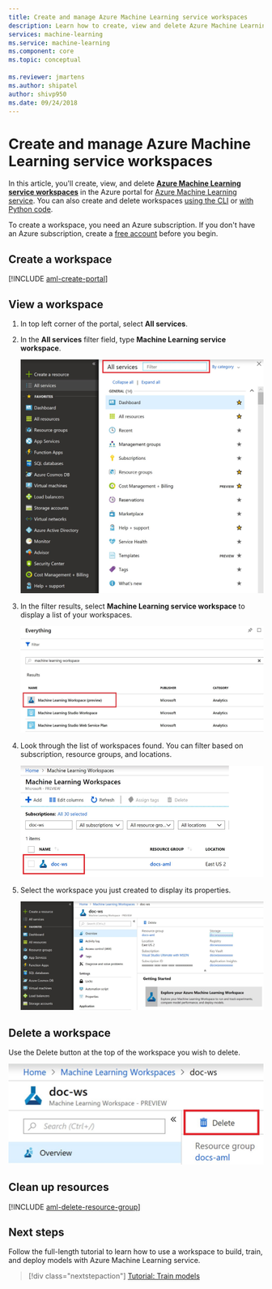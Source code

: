 ```yaml
---
title: Create and manage Azure Machine Learning service workspaces
description: Learn how to create, view and delete Azure Machine Learning service workspaces in the Azure portal.
services: machine-learning
ms.service: machine-learning
ms.component: core
ms.topic: conceptual

ms.reviewer: jmartens
ms.author: shipatel
author: shivp950
ms.date: 09/24/2018
---
```


# Create and manage Azure Machine Learning service workspaces

In this article, you'll create, view, and delete [**Azure Machine Learning service workspaces**](concept-azure-machine-learning-architecture.md#workspace) in the Azure portal for [Azure Machine Learning service](overview-what-is-azure-ml.md).  You can also create and delete workspaces [using the CLI](reference-azure-machine-learning-cli.md) or [with Python code](https://aka.ms/aml-sdk).

To create a workspace, you need an Azure subscription. If you don't have an Azure subscription, create a [free account](http://aka.ms/AMLfree) before you begin.

## Create a workspace 

[!INCLUDE [aml-create-portal](../../../includes/aml-create-in-portal.md)]

## View a workspace

1. In top left corner of the portal, select **All services**. 

1. In the **All services** filter field, type **Machine Learning service workspace**.  

   ![search for Azure Machine Learning service workspace](media/how-to-manage-workspace/allservices-search1.png)

1. In the filter results, select **Machine Learning service workspace** to display a list of your workspaces. 

   ![search for Azure Machine Learning service workspace](media/how-to-manage-workspace/allservices-search.PNG)

1. Look through the list of workspaces found. You can filter based on subscription, resource groups, and locations.  

   ![Azure Machine Learning service workspace list](media/how-to-manage-workspace/allservices_view_workspace.PNG)

1. Select the workspace you just created to display its properties.

   ![png](media/how-to-manage-workspace/allservices_view_workspace_full.PNG)

## Delete a workspace

Use the Delete button at the top of the workspace you wish to delete.

  ![png](media/how-to-manage-workspace/delete-workspace.png)


## Clean up resources 

[!INCLUDE [aml-delete-resource-group](../../../includes/aml-delete-resource-group.md)]

## Next steps

Follow the full-length tutorial to learn how to use a workspace to build, train, and deploy models with Azure Machine Learning service.

> [!div class="nextstepaction"]
> [Tutorial: Train models](tutorial-train-models-with-aml.md)
